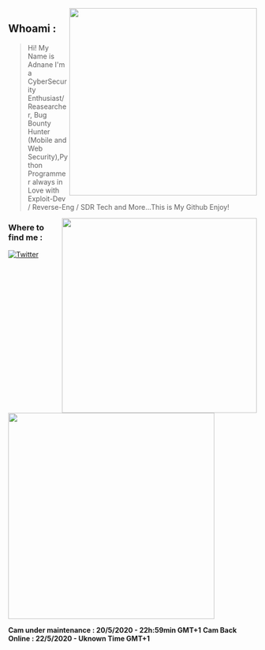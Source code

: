 <img align='right' src="https://github-readme-stats.vercel.app/api?username=adnane-x-tebbaa&show_icons=true&theme=dark" width="380">

## Whoami : 
> Hi! My Name is Adnane I'm a CyberSecurity Enthusiast/Reasearcher, Bug Bounty Hunter 
> (Mobile and Web Security),Python Programmer always in Love with Exploit-Dev / Reverse-Eng / SDR Tech and More...This is My Github Enjoy!
<img align='right' src="https://github-readme-stats.vercel.app/api/top-langs/?username=adnane-x-tebbaa" width="395">
<h3>Where to find me : </h3>
<p> <a href="https://twitter.com/TebbaaX" target="_blank"><img alt="Twitter" src="https://img.shields.io/badge/twitter-%231DA1F2.svg?&style=for-the-badge&logo=twitter&logoColor=white" /></a> 
</p>
<img src="http://www.astroclaudine.fr/oukaimeden/Data/ImageLastFTP_AllSKY.jpg" width="418px">

 **Cam under maintenance : 20/5/2020 - 22h:59min GMT+1**
 **Cam Back Online : 22/5/2020 - Uknown Time GMT+1**
